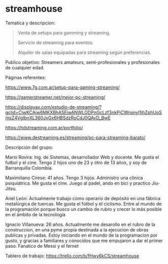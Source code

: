 # streamhouse

Tematica y descripcion: 
> Venta de setups para gamming y streaming.
> 
> Servicio de streaming para eventos.
> 
> Alquiler de salas equipadas para streaming según preferencias.


Publico objetivo: 
Streamers amateurs, semi-profesionales y profesionales de cualquier edad.


Páginas referentes:

https://www.7g.com.ar/setup-para-gaming-streaming/

https://gamerstreamer.net/mejor-pc-streaming/

https://displayav.com/estudio-de-streaming/?gclid=CjwKCAjw6MKXBhA5EiwANWLODPnGcLzf3nkPjCWnsnyI1ihZphUoSmsZ4VgIbnXL360JxGx6HBSdzRoCdJ0QAvD_BwE

https://hdstreaming.com.ar/portfolio/

https://www.destreaming.es/streaming/pc-para-streaming-barato/


Descripción del grupo:

Mario Rovira: Ing. de Sistemas, desarrollador Web y docente. Me gusta el futbol y el cine. Tengo 2 hijos uno de 23 y otro de 13 años, y soy de Barranquilla Colombia.

Maximiliano Cirese: 41 años. Tengo 3 hijos. Administro una clínica psiquiátrica. Me gusta el cine. Juego al padel, ando en bici y practico Jiu-Jitsu.

Ariel León: Actualmente trabajo como operario de depósito en una fábrica metalúrgica de tuercas. Me gusta el fútbol y el ciclismo. Entre al mundo de la programación porque busco un cambio de rubro y crecer lo más posible en el ámbito de la tecnología

Ignacio Villanueva: 26 años. Actualmente me desarollo en el rubro de la construccion, en una pyme propia destinada a la ejecucion de obras publicas y privadas.
Estoy iniciando en el mundo de la programacion por gusto, y gracias a familiares y conocidos que me empujaron a dar el primer paso. Fanatico de Messi y el fernet

Tablero de trabajo: https://trello.com/b/fHwy6kCS/streamhouse
